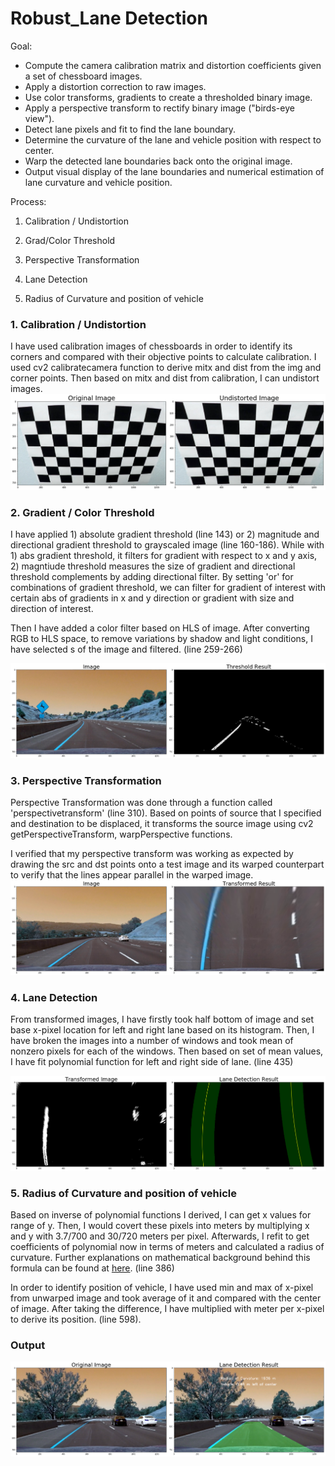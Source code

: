 # Robust_Lane Detection

Goal:

* Compute the camera calibration matrix and distortion coefficients given a set of chessboard images.
* Apply a distortion correction to raw images.
* Use color transforms, gradients to create a thresholded binary image.
* Apply a perspective transform to rectify binary image ("birds-eye view").
* Detect lane pixels and fit to find the lane boundary.
* Determine the curvature of the lane and vehicle position with respect to center.
* Warp the detected lane boundaries back onto the original image.
* Output visual display of the lane boundaries and numerical estimation of lane curvature and vehicle position.

Process:
1. Calibration / Undistortion

2. Grad/Color Threshold
3. Perspective Transformation
4. Lane Detection
5. Radius of Curvature and position of vehicle



[image]: ./output_images/calibration.png
[image1]: ./output_images/threshold_image.png

[image2]: ./output_images/transformed.png
[image3]: ./output_images/lane_detection.png
[image4]: ./output_images/final.png


### 1. Calibration / Undistortion

I have used calibration images of chessboards in order to identify its corners and compared with their objective points to calculate calibration. I used cv2 calibratecamera function to derive mitx and dist from the img and corner points. Then based on mitx and dist from calibration, I can undistort images.
![alt text][image]

### 2. Gradient / Color Threshold

I have applied 1) absolute gradient threshold (line 143) or 2) magnitude and directional gradient threshold to grayscaled image (line 160-186). While with 1) abs gradient threshold, it filters for gradient with respect to x and y axis, 2) magntiude threshold measures the size of gradient and directional threshold complements by adding directional filter. By setting 'or' for combinations of gradient threshold, we can filter for gradient of interest with certain abs of gradients in x and y direction or gradient with size and direction of interest.

Then I have added a color filter based on HLS of image. After converting RGB to HLS space, to remove variations by shadow and light conditions, I have selected s of the image and filtered. (line 259-266)

![alt text][image1]

### 3. Perspective Transformation

Perspective Transformation was done through a function called 'perspectivetransform' (line 310). Based on points of source that I specified and destination to be displaced, it transforms the source image using cv2 getPerspectiveTransform, warpPerspective functions.

I verified that my perspective transform was working as expected by drawing the src and dst points onto a test image and its warped counterpart to verify that the lines appear parallel in the warped image.
![alt text][image2]

### 4. Lane Detection
From transformed images, I have firstly took half bottom of image and set base x-pixel location for left and right lane based on its histogram. Then, I have broken the images into a number of windows and took mean of nonzero pixels for each of the windows. Then based on set of mean values, I have fit polynomial function for left and right side of lane. (line 435) 

![alt text][image3]

### 5. Radius of Curvature and position of vehicle
Based on inverse of polynomial functions I derived, I can get x values for range of y. Then, I would covert these pixels into meters by multiplying x and y with 3.7/700 and 30/720 meters per pixel. Afterwards, I refit to get coefficients of polynomial now in terms of meters and calculated a radius of curvature. Further explanations on mathematical background behind this formula can be found at [here](https://en.wikipedia.org/wiki/Radius_of_curvature). (line 386)

In order to identify position of vehicle, I have used min and max of x-pixel from unwarped image and took average of it and compared with the center of image. After taking the difference, I have multiplied with meter per x-pixel to derive its position. (line 598).

### Output

![alt text][image4]
